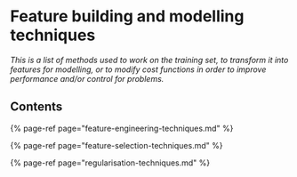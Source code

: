 # Feature building and modelling techniques

_This is a list of methods used to work on the training set, to transform it into features for modelling, or to modify cost functions in order to improve performance and/or control for problems._

## Contents

{% page-ref page="feature-engineering-techniques.md" %}

{% page-ref page="feature-selection-techniques.md" %}

{% page-ref page="regularisation-techniques.md" %}

